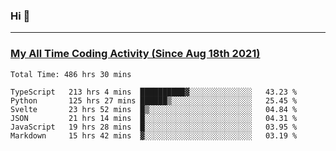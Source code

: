 ### Hi 🙂

---

### <a href="https://wakatime.com/@Eroxl">My All Time Coding Activity (Since Aug 18th 2021)</a>
<!--START_SECTION:waka-->

```text
Total Time: 486 hrs 30 mins

TypeScript   213 hrs 4 mins  ██████████▓░░░░░░░░░░░░░░   43.23 %
Python       125 hrs 27 mins ██████▒░░░░░░░░░░░░░░░░░░   25.45 %
Svelte       23 hrs 52 mins  █▒░░░░░░░░░░░░░░░░░░░░░░░   04.84 %
JSON         21 hrs 14 mins  █░░░░░░░░░░░░░░░░░░░░░░░░   04.31 %
JavaScript   19 hrs 28 mins  █░░░░░░░░░░░░░░░░░░░░░░░░   03.95 %
Markdown     15 hrs 42 mins  ▓░░░░░░░░░░░░░░░░░░░░░░░░   03.19 %
```

<!--END_SECTION:waka-->
